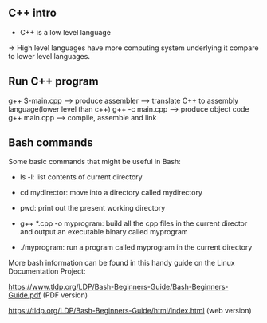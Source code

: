 ## C++ intro

* C++ is a low level language

=> High level languages have more computing system underlying it compare to lower level languages.

## Run C++ program

g++ S-main.cpp --> produce assembler --> translate C++ to assembly language(lower level than c++)
g++ -c main.cpp --> produce object code
g++ main.cpp --> compile, assemble and link


## Bash commands

Some basic commands that might be useful in Bash:
* ls -l: list contents of current directory

* cd mydirector: move into a directory called mydirectory

* pwd: print out the present working directory

* g++ *.cpp -o myprogram: build all the cpp files in the current director and output an executable binary called myprogram

* ./myprogram: run a program called myprogram in the current directory

More bash information can be found in this handy guide on the Linux Documentation Project:

https://www.tldp.org/LDP/Bash-Beginners-Guide/Bash-Beginners-Guide.pdf
 (PDF version)

https://tldp.org/LDP/Bash-Beginners-Guide/html/index.html
 (web version)
